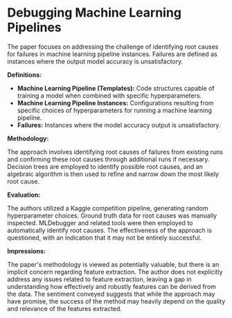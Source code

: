 # Debugging Machine Learning Pipelines

The paper focuses on addressing the challenge of identifying root causes for failures in machine learning pipeline instances. Failures are defined as instances where the output model accuracy is unsatisfactory.

**Definitions:**

- **Machine Learning Pipeline (Templates):** Code structures capable of training a model when combined with specific hyperparameters.
- **Machine Learning Pipeline Instances:** Configurations resulting from specific choices of hyperparameters for running a machine learning pipeline.
- **Failures:** Instances where the model accuracy output is unsatisfactory.

**Methodology:**

The approach involves identifying root causes of failures from existing runs and confirming these root causes through additional runs if necessary. Decision trees are employed to identify possible root causes, and an algebraic algorithm is then used to refine and narrow down the most likely root cause.

**Evaluation:**

The authors utilized a Kaggle competition pipeline, generating random hyperparameter choices. Ground truth data for root causes was manually inspected. MLDebugger and related tools were then employed to automatically identify root causes. The effectiveness of the approach is questioned, with an indication that it may not be entirely successful.

**Impressions:**

The paper's methodology is viewed as potentially valuable, but there is an implicit concern regarding feature extraction. The author does not explicitly address any issues related to feature extraction, leaving a gap in understanding how effectively and robustly features can be derived from the data. The sentiment conveyed suggests that while the approach may have promise, the success of the method may heavily depend on the quality and relevance of the features extracted.
